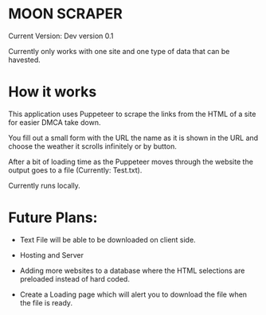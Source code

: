 # MOON SCRAPER 
Current Version: Dev version 0.1

Currently only works with one site and one type of data that can be havested.

# How it works

This application uses Puppeteer to scrape the links from the HTML of a site for easier DMCA take down.

You fill out a small form with the URL the name as it is shown in the URL and choose the weather it scrolls infinitely or by button.

After a bit of loading time as the Puppeteer moves through the website the output goes to a file (Currently: Test.txt).

Currently runs locally.

# Future Plans:
 
* Text File will be able to be downloaded on client side. 

* Hosting and Server 

* Adding more websites to a database where the HTML selections are preloaded instead of hard coded.

* Create a Loading page which will alert you to download the file when the file is ready.

